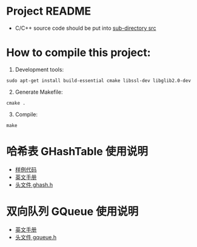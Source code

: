 # Project README
* C/C++ source code should be put into [sub-directory src](./src)

# How to compile this project:

1. Development tools:
```
sudo apt-get install build-essential cmake libssl-dev libglib2.0-dev
```

2. Generate Makefile:
```
cmake .
```

3. Compile:
```
make
```

# 哈希表 GHashTable 使用说明
- [样例代码](tests/test-hash-table.c)
- [英文手册](https://developer.gnome.org/glib/stable/glib-Hash-Tables.html)
- [头文件 ghash.h](file:///usr/include/glib-2.0/glib/ghash.h)

# 双向队列 GQueue 使用说明
- [英文手册](https://developer.gnome.org/glib/stable/glib-Double-ended-Queues.html)
- [头文件 gqueue.h](file:///usr/include/glib-2.0/glib/gqueue.h)
